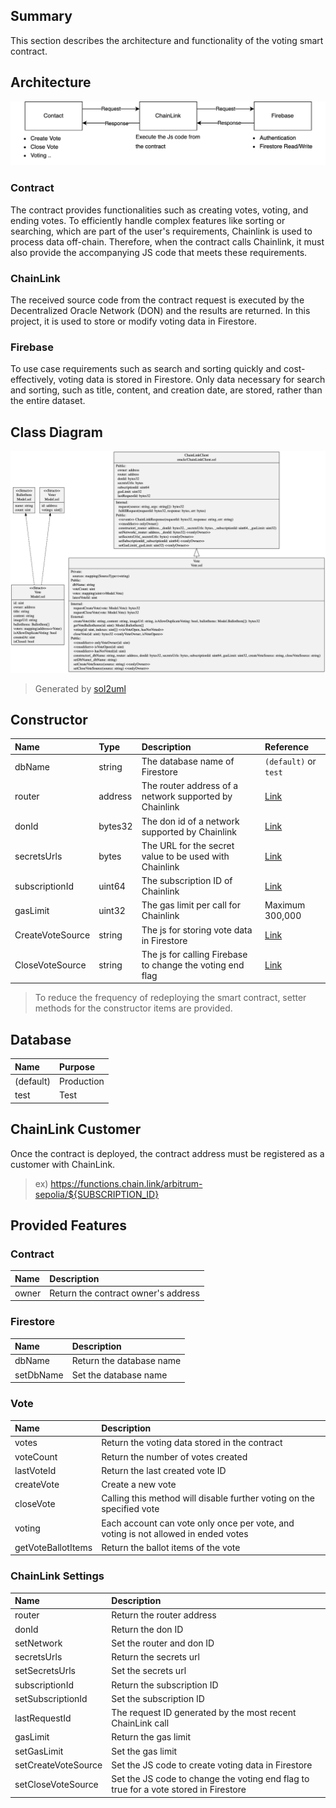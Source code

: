 ## Summary

This section describes the architecture and functionality of the voting smart contract.

## Architecture

![architecture](./docs/architecture.drawio.png)

### Contract

The contract provides functionalities such as creating votes, voting, and ending votes. To efficiently handle complex
features like sorting or searching, which are part of the user's requirements, Chainlink is used to process data
off-chain. Therefore, when the contract calls Chainlink, it must also provide the accompanying JS code that meets these
requirements.

### ChainLink

The received source code from the contract request is executed by the Decentralized Oracle Network (DON) and the results
are returned. In this project, it is used to store or modify voting data in Firestore.

### Firebase

To use case requirements such as search and sorting quickly and cost-effectively, voting data is stored in Firestore.
Only data necessary for search and sorting, such as title, content, and creation date, are stored, rather than the
entire dataset.


## Class Diagram
![class-diagram](./docs/class-diagram.png)
> Generated by [sol2uml](https://github.com/naddison36/sol2uml)


## Constructor

| Name             | Type    | Description                                               | Reference                                                              |
|:-----------------|:--------|:----------------------------------------------------------|:-----------------------------------------------------------------------|
| dbName           | string  | The database name of Firestore                            | `(default)` or `test`                                                  |
| router           | address | The router address of a network supported by Chainlink    | [Link](https://docs.chain.link/chainlink-functions/supported-networks) |
| donId            | bytes32 | The don id of a network supported by Chainlink            | [Link](https://docs.chain.link/chainlink-functions/supported-networks) |
| secretsUrls      | bytes   | The URL for the secret value to be used with Chainlink    | [Link](./script/src/secrets)                                           |
| subscriptionId   | uint64  | The subscription ID of Chainlink                          | [Link](https://functions.chain.link/arbitrum-sepolia)                  |
| gasLimit         | uint32  | The gas limit per call for Chainlink                      | Maximum 300,000                                                        |
| CreateVoteSource | string  | The js for storing vote data in Firestore                 | [Link](./script/src/sources/firestore/vote/create)                     |
| CloseVoteSource  | string  | The js for calling Firebase to change the voting end flag | [Link](./script/src/sources/firestore/vote/close)                      |

> To reduce the frequency of redeploying the smart contract, setter methods for the constructor items are provided.

## Database

| Name      | Purpose    |
|:----------|:-----------|
| (default) | Production |
| test      | Test       |


## ChainLink Customer

Once the contract is deployed, the contract address must be registered as a customer with ChainLink.
> ex) https://functions.chain.link/arbitrum-sepolia/${SUBSCRIPTION_ID}

## Provided Features

### Contract

| Name  | Description                         |
|:------|:------------------------------------|      
| owner | Return the contract owner's address |

### Firestore

| Name      | Description              |
|:----------|:-------------------------|
| dbName    | Return the database name |
| setDbName | Set the database name    |

### Vote

| Name               | Description                                                                        |
|:-------------------|:-----------------------------------------------------------------------------------|
| votes              | Return the voting data stored in the contract                                      |
| voteCount          | Return the number of votes created                                                 |
| lastVoteId         | Return the last created vote ID                                                    |
| createVote         | Create a new vote                                                                  |
| closeVote          | Calling this method will disable further voting on the specified vote              |
| voting             | Each account can vote only once per vote, and voting is not allowed in ended votes |
| getVoteBallotItems | Return the ballot items of the vote                                                |

### ChainLink Settings

| Name                | Description                                                                          |
|:--------------------|:-------------------------------------------------------------------------------------|
| router              | Return the router address                                                            |
| donId               | Return the don ID                                                                    |
| setNetwork          | Set the router and don ID                                                            |
| secretsUrls         | Return the secrets url                                                               |
| setSecretsUrls      | Set the secrets url                                                                  |
| subscriptionId      | Return the subscription ID                                                           |
| setSubscriptionId   | Set the subscription ID                                                              |
| lastRequestId       | The request ID generated by the most recent ChainLink call                           |
| gasLimit            | Return the gas limit                                                                 |
| setGasLimit         | Set the gas limit                                                                    |
| setCreateVoteSource | Set the JS code to create voting data in Firestore                                   |
| setCloseVoteSource  | Set the JS code to change the voting end flag to true for a vote stored in Firestore |
